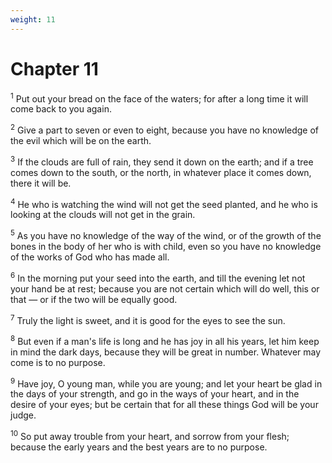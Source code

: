 ```yaml
---
weight: 11
---
```


# Chapter 11

<sup>1</sup> Put out your bread on the face of the waters; for after a long time it will come back to you again. 

<sup>2</sup> Give a part to seven or even to eight, because you have no knowledge of the evil which will be on the earth. 

<sup>3</sup> If the clouds are full of rain, they send it down on the earth; and if a tree comes down to the south, or the north, in whatever place it comes down, there it will be. 

<sup>4</sup> He who is watching the wind will not get the seed planted, and he who is looking at the clouds will not get in the grain. 

<sup>5</sup> As you have no knowledge of the way of the wind, or of the growth of the bones in the body of her who is with child, even so you have no knowledge of the works of God who has made all. 

<sup>6</sup> In the morning put your seed into the earth, and till the evening let not your hand be at rest; because you are not certain which will do well, this or that — or if the two will be equally good. 

<sup>7</sup> Truly the light is sweet, and it is good for the eyes to see the sun. 

<sup>8</sup> But even if a man's life is long and he has joy in all his years, let him keep in mind the dark days, because they will be great in number. Whatever may come is to no purpose. 

<sup>9</sup> Have joy, O young man, while you are young; and let your heart be glad in the days of your strength, and go in the ways of your heart, and in the desire of your eyes; but be certain that for all these things God will be your judge. 

<sup>10</sup> So put away trouble from your heart, and sorrow from your flesh; because the early years and the best years are to no purpose. 


